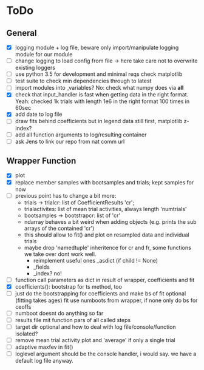 ToDo
====

General
-------

- [x] logging module + log file, beware only import/manipulate logging module for our module
- [ ] change logging to load config from file -> here take care not to overwrite existing loggers
- [ ] use python 3.5 for development and minimal reqs check matplotlib
- [ ] test suite to check min dependencies through to latest
- [ ] import modules into _variables? No: check what numpy does via __all__
- [x] check that input_handler is fast when getting data in the right format. Yeah: checked 1k trials with length 1e6 in the right format 100 times in 60sec
- [x] add date to log file
- [ ] draw fits behind coefficients but in legend data still first, matplotlib z-index?
- [ ] add all function arguments to log/resulting container
- [ ] ask Jens to link our repo from nat comm url

Wrapper Function
----------------

- [x] plot
- [x] replace member samples with bootsamples and trials; kept samples for now
- [ ] previous point has to change a bit more:
	* trials -> trialcr: list of CoefficientResults 'cr';
	* trialactivites: list of mean trial activities, always length 'numtrials'
	* bootsamples -> bootstrapcr: list of 'cr'
	* ndarray behaves a bit weird when adding objects (e.g. prints the sub arrays of the contained 'cr')
	* this should allow to fit() and plot on resampled data and individual trials
	* maybe drop 'namedtuple' inheritence for cr and fr, some functions we take over dont work well.
		- reimplement useful ones _asdict (if child != None)
		- _fields
		- _index? no!
- [ ] function call parameters as dict in result of wrapper, coefficients and fit
- [x] coefficients(): bootstrap for ts method, too
- [ ] just do the bootstrapping for coefficients and make bs of fit optional (fitting takes ages)
      fit use numboots from wrapper, if none only do bs for ceoffs
- [ ] numboot doesnt do anything so far
- [ ] results file mit function pars of all called steps
- [ ] target dir optional and how to deal with log file/console/function isolated?
- [ ] remove mean trial activity plot and 'average' if only a single trial
- [ ] adaptive maxfev in fit()
- [ ] loglevel argument should be the console handler, i would say. we have a default log file anyway.
